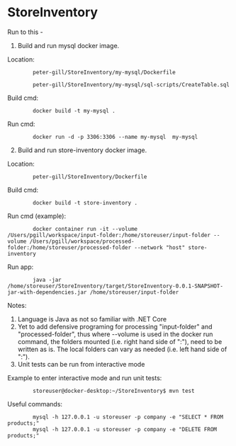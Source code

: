 # StoreInventory

Run to this - 

1. Build and run mysql docker image.

Location:   
            
            peter-gill/StoreInventory/my-mysql/Dockerfile

            peter-gill/StoreInventory/my-mysql/sql-scripts/CreateTable.sql
            
Build cmd:  
            
            docker build -t my-mysql .

Run cmd:    

            docker run -d -p 3306:3306 --name my-mysql  my-mysql


2. Build and run store-inventory docker image.

Location:   

            peter-gill/StoreInventory/Dockerfile
Build cmd:  

            docker build -t store-inventory .
Run cmd (example):

            docker container run -it --volume /Users/pgill/workspace/input-folder:/home/storeuser/input-folder --volume /Users/pgill/workspace/processed-folder:/home/storeuser/processed-folder --network "host" store-inventory

Run app:    

            java -jar /home/storeuser/StoreInventory/target/StoreInventory-0.0.1-SNAPSHOT-jar-with-dependencies.jar /home/storeuser/input-folder


Notes:
1. Language is Java as not so familiar with .NET Core
2. Yet to add defensive programing for processing "input-folder" and "processed-folder", thus where --volume is used in the docker run command,
   the folders mounted (i.e. right hand side of ":"), need to be written as is. The local folders can vary as needed (i.e. left hand side of ":").
3. Unit tests can be run from interactive mode


Example to enter interactive mode and run unit tests:

            storeuser@docker-desktop:~/StoreInventory$ mvn test


Useful commands:

            mysql -h 127.0.0.1 -u storeuser -p company -e "SELECT * FROM products;"
            mysql -h 127.0.0.1 -u storeuser -p company -e "DELETE FROM products;"
